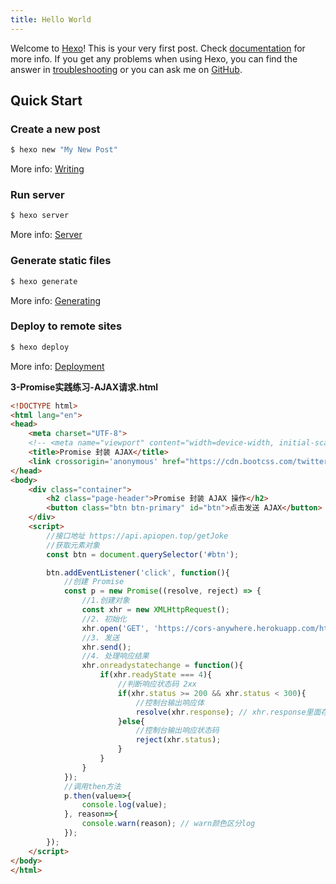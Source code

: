 ```yaml
---
title: Hello World
---
```

Welcome to [Hexo](https://hexo.io/)! This is your very first post. Check [documentation](https://hexo.io/docs/) for more info. If you get any problems when using Hexo, you can find the answer in [troubleshooting](https://hexo.io/docs/troubleshooting.html) or you can ask me on [GitHub](https://github.com/hexojs/hexo/issues).

## Quick Start

### Create a new post

```bash
$ hexo new "My New Post"
```

More info: [Writing](https://hexo.io/docs/writing.html)

<!-- more -->

### Run server

```bash
$ hexo server
```

More info: [Server](https://hexo.io/docs/server.html)

### Generate static files

```bash
$ hexo generate
```

More info: [Generating](https://hexo.io/docs/generating.html)

### Deploy to remote sites

```bash
$ hexo deploy
```

More info: [Deployment](https://hexo.io/docs/one-command-deployment.html)

**3-Promise实践练习-AJAX请求.html**

```html
<!DOCTYPE html>
<html lang="en">
<head>
    <meta charset="UTF-8">
    <!-- <meta name="viewport" content="width=device-width, initial-scale=1.0"> -->
    <title>Promise 封装 AJAX</title>
    <link crossorigin='anonymous' href="https://cdn.bootcss.com/twitter-bootstrap/3.3.7/css/bootstrap.min.css" rel="stylesheet">
</head>
<body>
    <div class="container">
        <h2 class="page-header">Promise 封装 AJAX 操作</h2>
        <button class="btn btn-primary" id="btn">点击发送 AJAX</button>
    </div>
    <script>
        //接口地址 https://api.apiopen.top/getJoke
        //获取元素对象
        const btn = document.querySelector('#btn');

        btn.addEventListener('click', function(){
            //创建 Promise
            const p = new Promise((resolve, reject) => {
                //1.创建对象
                const xhr = new XMLHttpRequest();
                //2. 初始化
                xhr.open('GET', 'https://cors-anywhere.herokuapp.com/https://api.apiopen.top/getJoke');
                //3. 发送
                xhr.send();
                //4. 处理响应结果
                xhr.onreadystatechange = function(){
                    if(xhr.readyState === 4){
                        //判断响应状态码 2xx   
                        if(xhr.status >= 200 && xhr.status < 300){
                            //控制台输出响应体
                            resolve(xhr.response); // xhr.response里面存的就是响应体
                        }else{
                            //控制台输出响应状态码
                            reject(xhr.status);
                        }
                    }
                }
            });
            //调用then方法
            p.then(value=>{
                console.log(value);
            }, reason=>{
                console.warn(reason); // warn颜色区分log
            });
        });
    </script>
</body>
</html>
```
